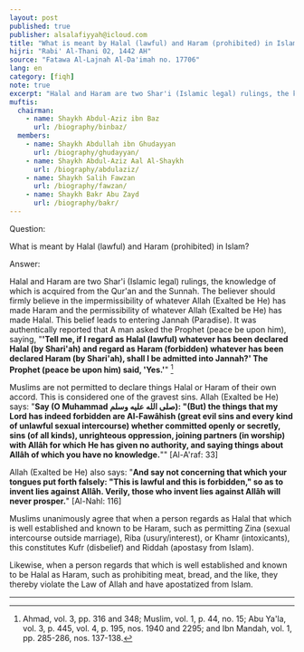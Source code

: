 ```yaml
---
layout: post
published: true
publisher: alsalafiyyah@icloud.com
title: "What is meant by Halal (lawful) and Haram (prohibited) in Islam"
hijri: "Rabi' Al-Thani 02, 1442 AH"
source: "Fatawa Al-Lajnah Al-Da'imah no. 17706"
lang: en
category: [fiqh]
note: true
excerpt: "Halal and Haram are two Shar'i (Islamic legal) rulings, the knowledge of which is acquired from the Qur'an and the Sunnah."
muftis:
  chairman: 
    - name: Shaykh Abdul-Aziz ibn Baz
      url: /biography/binbaz/
  members: 
    - name: Shaykh Abdullah ibn Ghudayyan
      url: /biography/ghudayyan/
    - name: Shaykh Abdul-Aziz Aal Al-Shaykh
      url: /biography/abdulaziz/
    - name: Shaykh Salih Fawzan
      url: /biography/fawzan/
    - name: Shaykh Bakr Abu Zayd
      url: /biography/bakr/
---
```


Question:

What is meant by Halal (lawful) and Haram (prohibited) in Islam? 

Answer: 

Halal and Haram are two Shar'i (Islamic legal) rulings, the knowledge of which is acquired from the Qur'an and the Sunnah. The believer should firmly believe in the impermissibility of whatever Allah (Exalted be He) has made Haram and the permissibility of whatever Allah (Exalted be He) has made Halal. This belief leads to entering Jannah (Paradise). It was authentically reported that A man asked the Prophet (peace be upon him), saying, "**'Tell me, if I regard as Halal (lawful) whatever has been declared Halal (by Shari'ah) and regard as Haram (forbidden) whatever has been declared Haram (by Shari'ah), shall I be admitted into Jannah?' The Prophet (peace be upon him) said, 'Yes.'**" [^1]

Muslims are not permitted to declare things Halal or Haram of their own accord. This is considered one of the gravest sins. Allah (Exalted be He) says: "**Say (O Muhammad صلى الله عليه وسلم): "(But) the things that my Lord has indeed forbidden are Al-Fawâhish (great evil sins and every kind of unlawful sexual intercourse) whether committed openly or secretly, sins (of all kinds), unrighteous oppression, joining partners (in worship) with Allâh for which He has given no authority, and saying things about Allâh of which you have no knowledge.**"" [Al-A'raf: 33]

Allah (Exalted be He) also says: "**And say not concerning that which your tongues put forth falsely: "This is lawful and this is forbidden," so as to invent lies against Allâh. Verily, those who invent lies against Allâh will never prosper.**" [Al-Nahl: 116]

Muslims unanimously agree that when a person regards as Halal that which is well established and known to be Haram, such as permitting Zina (sexual intercourse outside marriage), Riba (usury/interest), or Khamr (intoxicants), this constitutes Kufr (disbelief) and Riddah (apostasy from Islam).

Likewise, when a person regards that which is well established and known to be Halal as Haram, such as prohibiting meat, bread, and the like, they thereby violate the Law of Allah and have apostatized from Islam.

---

[^1]: Ahmad, vol. 3, pp. 316 and 348; Muslim, vol. 1, p. 44, no. 15; Abu Ya'la, vol. 3, p. 445, vol. 4, p. 195, nos. 1940 and 2295; and Ibn Mandah, vol. 1, pp. 285-286, nos. 137-138.
